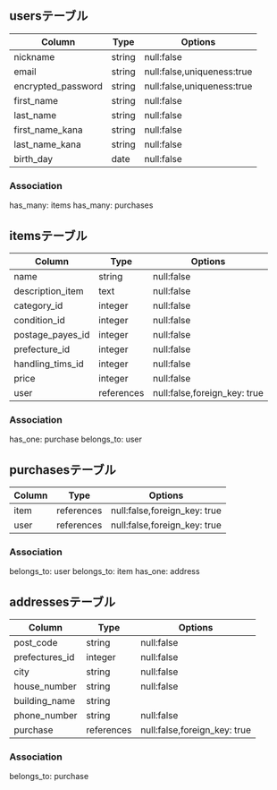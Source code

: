 ## usersテーブル

| Column                    | Type   | Options                    |
| ------------------------- | ------ | -------------------------- |
| nickname                  | string | null:false                 |
| email                     | string | null:false,uniqueness:true |
| encrypted_password        | string | null:false,uniqueness:true |
| first_name                | string | null:false                 |
| last_name                 | string | null:false                 |
| first_name_kana           | string | null:false                 |
| last_name_kana            | string | null:false                 |
| birth_day                 | date   | null:false                 |

### Association
has_many: items
has_many: purchases


## itemsテーブル
| Column           | Type        | Options                         |
| -----------------| ----------- | ------------------------------- |
| name      　　　  | string      | null:false                      |
| description_item | text        | null:false                      |
| category_id      | integer     | null:false                      | 
| condition_id     | integer     | null:false                      | 
| postage_payes_id | integer     | null:false                      | 
| prefecture_id    | integer     | null:false                      | 
| handling_tims_id | integer     | null:false                      | 
| price            | integer     | null:false                      |
| user             | references  | null:false,foreign_key: true    |          |

### Association
has_one: purchase
belongs_to: user


## purchasesテーブル
| Column | Type       |Options                       |
| ------ | ---------- | ---------------------------- |
| item   | references | null:false,foreign_key: true |
| user   | references | null:false,foreign_key: true |

### Association
belongs_to: user
belongs_to: item
has_one: address


## addressesテーブル
| Column         |Type        |Options                       |
| -------------- | ---------- | ---------------------------- |
| post_code      | string     | null:false                   |
| prefectures_id | integer    | null:false                   |
| city           | string     | null:false                   |
| house_number   | string     | null:false                   |
| building_name  | string     |                              |
| phone_number   | string     | null:false                   |
| purchase       | references | null:false,foreign_key: true |

### Association
belongs_to: purchase